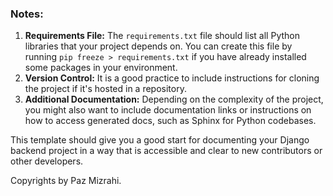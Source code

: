 
### Notes:
1. **Requirements File:** The `requirements.txt` file should list all Python libraries that your project depends on. You can create this file by running `pip freeze > requirements.txt` if you have already installed some packages in your environment.
2. **Version Control:** It is a good practice to include instructions for cloning the project if it's hosted in a repository.
3. **Additional Documentation:** Depending on the complexity of the project, you might also want to include documentation links or instructions on how to access generated docs, such as Sphinx for Python codebases.

This template should give you a good start for documenting your Django backend project in a way that is accessible and clear to new contributors or other developers.

Copyrights by Paz Mizrahi.

